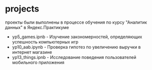 # projects
проекты были выполнены в процессе обучения по курсу "Аналитик данных" в Яндекс.Практикуме
- yp5_games.ipnb - Изучение закономерностей, определяющих успешность компьютерных игр
- yp10_aab.ipynb - Проверка гипотез по увеличению выручки в интернет магазине
- yp13_things.ipnb - Исследование поведения пользователей мобильного приложения
